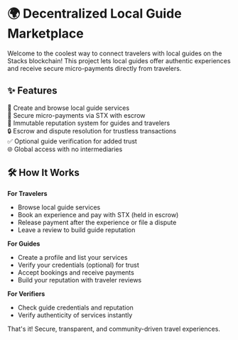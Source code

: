 # 🌍 Decentralized Local Guide Marketplace

Welcome to the coolest way to connect travelers with local guides on the Stacks blockchain! This project lets local guides offer authentic experiences and receive secure micro-payments directly from travelers.

## ✨ Features

📍 Create and browse local guide services  
💸 Secure micro-payments via STX with escrow  
🌟 Immutable reputation system for guides and travelers  
🔒 Escrow and dispute resolution for trustless transactions  
✅ Optional guide verification for added trust  
🌐 Global access with no intermediaries  

## 🛠 How It Works

**For Travelers**  
- Browse local guide services  
- Book an experience and pay with STX (held in escrow)  
- Release payment after the experience or file a dispute  
- Leave a review to build guide reputation  

**For Guides**  
- Create a profile and list your services  
- Verify your credentials (optional) for trust  
- Accept bookings and receive payments  
- Build your reputation with traveler reviews  

**For Verifiers**  
- Check guide credentials and reputation  
- Verify authenticity of services instantly  

That's it! Secure, transparent, and community-driven travel experiences.